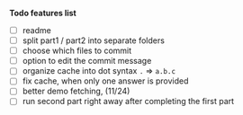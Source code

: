 **Todo features list**

- [ ] readme
- [ ] split part1 / part2 into separate folders
- [ ] choose which files to commit
- [ ] option to edit the commit message
- [ ] organize cache into dot syntax `.` => `a.b.c`
- [ ] fix cache, when only one answer is provided
- [ ] better demo fetching, (11/24)
- [ ] run second part right away after completing the first part
